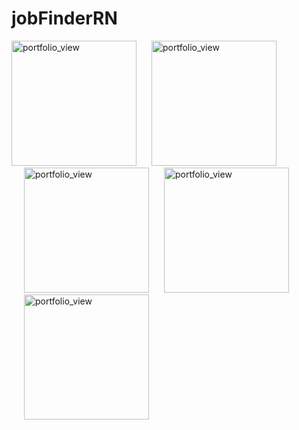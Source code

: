 # jobFinderRN

<div>
<img width="200" alt="portfolio_view" src="https://i.ibb.co/LhCfjKD/Nexus-6-P-Screenshot-3.png">

<img width="200" alt="portfolio_view" src="https://i.ibb.co/wC81V9j/Nexus-6-P-Screenshot-5.png" hspace="20">

<img width="200" alt="portfolio_view" src="https://i.ibb.co/d6z56Fj/Nexus-6-P-Screenshot-2.png" hspace="20">

<img width="200" alt="portfolio_view" src="https://i.ibb.co/XXnS4sf/Nexus-6-P-Screenshot-4.png">

<img width="200" alt="portfolio_view" src="https://i.ibb.co/JF6g9pK/Nexus-6-P-Screenshot-1.png" hspace="20">
</div>
